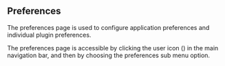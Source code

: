 ## Preferences

The preferences page is used to configure application preferences and individual plugin preferences.

The preferences page is accessible by clicking the user icon (<i class='fa pficon-user'></i>) in the main navigation bar,
and then by choosing the preferences sub menu option.
